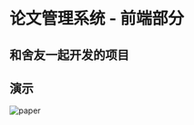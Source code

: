 # 论文管理系统 - 前端部分
## 和舍友一起开发的项目



## 演示

![paper](https://liuxueji.oss-cn-guangzhou.aliyuncs.com/paper.gif)
